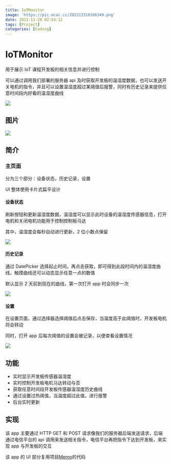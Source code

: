 ```yaml
---
title: IoTMonitor
image: 'https://pic.mcac.cc/202212310106349.png'
date: 2021-11-28 02:54:12
tags: [Project]
categories: [Coding]
---
```


# IoTMonitor

用于展示 IoT 课程开发板的相关信息并进行控制

可以通过调用我们部署的服务器 api 及时获取开发板的温湿度数据，也可以发送开关电机的指令，并且可以设置温湿度超过某阈值后报警，同时有历史记录来提供任意时间段内好看的温湿度曲线

![](https://pic.mcac.cc/soto-pictures/2021-12/IoTMonitor展示gif.gif)

## 图片

![](https://pic.mcac.cc/202212310106944.png)

## 简介

### 主页面

分为三个部分：设备状态，历史记录，设置

UI 整体使用卡片式扁平设计

#### 设备状态

刷新按钮和更新温湿度数据，温湿度可以显示此时设备的温湿度传感器信息，打开电机和关闭电机功能用于控制控制板马达

其中，温湿度会每秒自动进行更新，2 位小数点保留

![](https://pic.mcac.cc/202212310106548.png)

#### 历史记录

通过 DatePicker 选择起止时间，再点击获取，即可得到此段时间内的温湿度曲线，触摸曲线还可以动态显示任意一点的数值

默认显示 2 天前到现在的曲线，第一次打开 app 时会同步一次

![](https://pic.mcac.cc/202212310107635.png)

#### 设置

在设置页面，通过选择器选择阈值后点击保存，当温度高于此阈值时，开发板电机将会转动

同时，打开 app 后每次阈值的设置会被记录，以便查看设置情况

![](https://pic.mcac.cc/202212310107745.png)

## 功能

- 实时显示开发板传感器温湿度
- 实时控制开发板电机马达转动与否
- 获取任意时间段开发板传感器温湿度历史曲线
- 通过设置过热阈值，当温度超过此值，进行报警
- 后台实时更新

## 实现

该 app 主要通过 HTTP GET 和 POST 请求像我们的服务器后端发送请求，后端通过电信平台的 api 调用来发送相关指令，电信平台再把指令下达到开发板，来实现 app 与开发板的交互

该 app 的 UI 部分复用项目[Memo](https://github.com/acsoto/Memo)的代码
